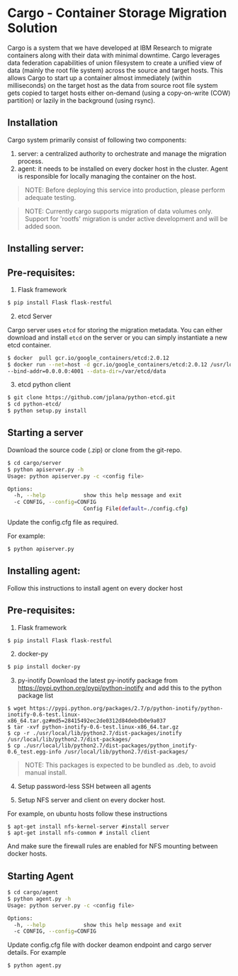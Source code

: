 Cargo - Container Storage Migration Solution
======================================
Cargo is a system that we have developed at IBM Research to migrate containers along with their data with minimal downtime. Cargo leverages data federation capabilities of union filesystem to create a unified view of data (mainly the root file system) across the source and target hosts. This allows Cargo to start up a container almost immediately (within milliseconds)  on the target host as the data from source root file system gets copied to target hosts either on-demand (using a copy-on-write (COW) partition)  or lazily in the background (using rsync). 

Installation
--------------------------------------
Cargo system primarily consist of following two components:
1) server: a centralized authority to orchestrate and manage the migration process. 
2) agent: it needs to be installed on every docker host in the cluster. Agent is responsible 
for locally managing the container on the host.

>NOTE: Before deploying this service into production, please perform adequate testing.

>NOTE: Currently cargo supports migration of data volumes only. Support for 'rootfs' migration is under active development and will be added soon.


Installing server:
------------------------------------

Pre-requisites:
--------------
1) Flask framework

```bash
$ pip install Flask flask-restful
```

2) etcd Server

Cargo server uses `etcd` for storing the migration metadata. You can either download and install `etcd` on the server or 
you can simply instantiate a new etcd container.

```bash
$ docker  pull gcr.io/google_containers/etcd:2.0.12
$ docker run --net=host -d gcr.io/google_containers/etcd:2.0.12 /usr/local/bin/etcd --addr=127.0.0.1:4001
--bind-addr=0.0.0.0:4001 --data-dir=/var/etcd/data

```
3) etcd python client

```bash
$ git clone https://github.com/jplana/python-etcd.git
$ cd python-etcd/
$ python setup.py install
```

Starting a server
---------------------------------

Download the source code (.zip) or clone from the git-repo.


```bash
$ cd cargo/server
$ python apiserver.py -h
Usage: python apiserver.py -c <config file>

Options:
  -h, --help            show this help message and exit
  -c CONFIG, --config=CONFIG
                        Config File(default=./config.cfg)
```
Update the config.cfg file as required.

For example:
```bash
$ python apiserver.py
```

Installing agent:
----------------------------
Follow this instructions to install agent on every docker host

Pre-requisites:
---------------------------
1) Flask framework
```bash
$ pip install Flask flask-restful
```

2) docker-py
```bash
$ pip install docker-py
```

3) py-inotify 
Download the latest py-inotify package from https://pypi.python.org/pypi/python-inotify and add this to the python package list
```
$ wget https://pypi.python.org/packages/2.7/p/python-inotify/python-inotify-0.6-test.linux-x86_64.tar.gz#md5=28415492ec2de0312d84debdb0e9a037
$ tar -xvf python-inotify-0.6-test.linux-x86_64.tar.gz
$ cp -r ./usr/local/lib/python2.7/dist-packages/inotify /usr/local/lib/python2.7/dist-packages/
$ cp ./usr/local/lib/python2.7/dist-packages/python_inotify-0.6_test.egg-info /usr/local/lib/python2.7/dist-packages/ 
```
> NOTE: This packages is expected to be bundled as .deb, to avoid manual install.

4) Setup password-less SSH between all agents

5) Setup NFS server and client on every docker host.

For example, on ubuntu hosts follow these instructions

```
$ apt-get install nfs-kernel-server #install server
$ apt-get install nfs-common # install client
```

And make sure the firewall rules are enabled for NFS mounting between docker hosts.


Starting Agent
------------------------
```bash
$ cd cargo/agent
$ python agent.py -h
Usage: python server.py -c <config file> 

Options:
  -h, --help            show this help message and exit
  -c CONFIG, --config=CONFIG

```
Update config.cfg file with docker deamon endpoint and cargo server details.
For example

```bash
$ python agent.py
```


